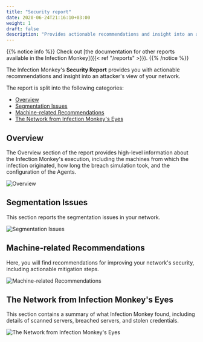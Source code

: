 ```yaml
---
title: "Security report"
date: 2020-06-24T21:16:10+03:00
weight: 1
draft: false
description: "Provides actionable recommendations and insight into an attacker's view of your network"
---
```


{{% notice info %}}
Check out [the documentation for other reports available in the Infection Monkey]({{< ref "/reports" >}}).
{{% /notice %}}

The Infection Monkey's **Security Report** provides you with actionable recommendations and insight into an attacker's view of your network.

The report is split into the following categories:

- [Overview](#overview)
- [Segmentation Issues](#segmentation-issues)
- [Machine-related Recommendations](#machine-related-recommendations)
- [The Network from Infection Monkey's Eyes](#the-network-from-infection-monkeys-eyes)

## Overview

The Overview section of the report provides high-level information about the Infection Monkey's
execution, including the machines from which the infection originated, how long the breach
simulation took, and the configuration of the Agents.

![Overview](/images/island/reports_page/security_report_overview.png "Overview")

## Segmentation Issues

This section reports the segmentation issues in your network.

![Segmentation Issues](/images/island/reports_page/security_report_segmentation_issues.png "Segmentation Issues")

## Machine-related Recommendations

Here, you will find recommendations for improving your network's
security, including actionable mitigation steps.

![Machine-related Recommendations](/images/island/reports_page/security_report_machine_related_recommendations.png "Machine-related Recommendations")


## The Network from Infection Monkey's Eyes

This section contains a summary of what Infection Monkey found, including
details of scanned servers, breached servers, and stolen credentials.

![The Network from Infection Monkey's Eyes](/images/island/reports_page/security_report_network_from_monkeys_eyes.png "The Network from Infection Monkey's Eyes")
